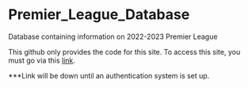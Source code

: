 # Premier_League_Database
Database containing information on 2022-2023 Premier League

This github only provides the code for this site. To access this site, you must go via this [link](https://turing.cs.olemiss.edu/~amoumad/Final%20Project/readMain.php "Premier League 2022/23 Database").

**\*Link will be down until an authentication system is set up.
